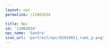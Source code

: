```yaml
---
layout: npc
permalink: /11002034

title: Npc
id: '11002034'
npc_name: 'Sandra'
icon_url: 'portrait/npc/02010021_rumi_p.png'
---
```

